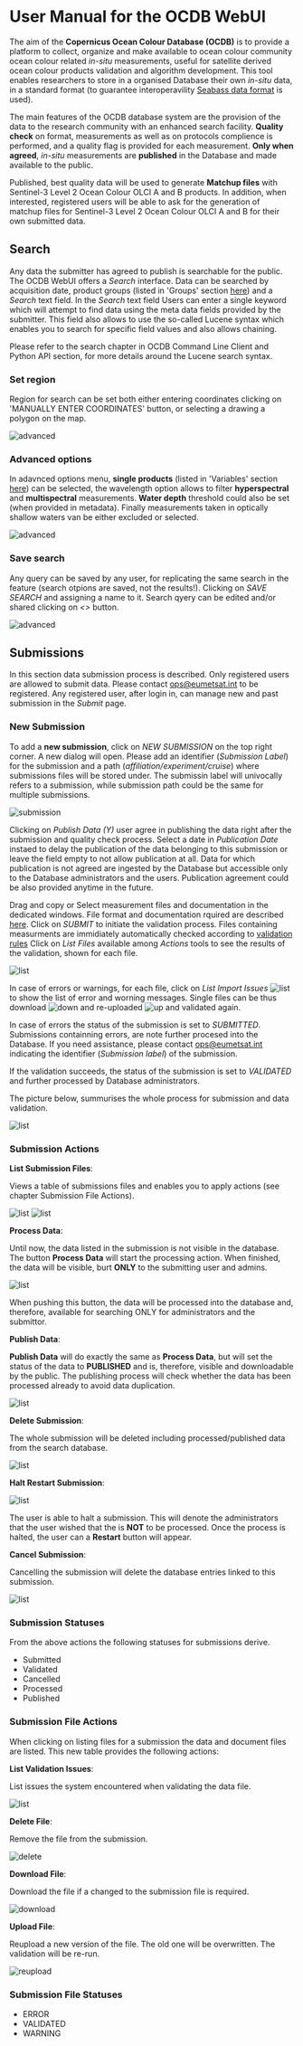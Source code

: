 # User Manual for the OCDB WebUI

The aim of the __Copernicus Ocean Colour Database (OCDB)__ is to provide a platform to collect, organize and make available to ocean colour community ocean colour related _in-situ_ measurements, useful for satellite derived ocean colour products validation and algorithm development. 
This tool enables researchers to store in a organised Database their own _in-situ_ data, in a standard format (to guarantee interoperavility [Seabass data format](https://earthdata.nasa.gov/esdis/eso/standards-and-references/ascii-file-format-guidelines-for-earth-science-data/seabass-data-file-format) is used). 

The main features of the OCDB database system are the provision of the data to the research community with an enhanced search facility. 
__Quality check__ on format, measurements as well as on protocols complience is performed, and a quality flag is provided for each measurement. 
__Only when agreed__, _in-situ_ measurements are __published__ in the Database and made available to the public.  

Published, best quality data will be used to generate __Matchup files__ with Sentinel-3 Level 2 Ocean Colour OLCI A and B products.
In addition, when interested, registered users will be able to ask for the generation of matchup files for Sentinel-3 Level 2 Ocean Colour OLCI A and B for their own submitted data.

## Search

Any data the submitter has agreed to publish is searchable for the public. 
The OCDB WebUI offers a _Search_ interface. 
Data can be searched by acquisition date, product groups (listed in 'Groups' section [here](ocdb-variables-list.md)) and a _Search_ text field. In the _Search_ text field Users can enter a single keyword which will attempt to find data using the meta
data fields provided by the submitter. This field also allows to use the so-called Lucene syntax which enables you to search for specific field values and also allows chaining.

Please refer to the search chapter in OCDB Command Line Client and Python API section, for more details around the Lucene search syntax.

### Set region
Region for search can be set both either entering coordinates clicking on 'MANUALLY ENTER COORDINATES' button, or selecting a drawing a polygon on the map.

![advanced](docs/source/static/webui/select_region.png)

### Advanced options

In adavnced options menu, __single products__ (listed in 'Variables' section [here](ocdb-variables-list.md)) can be selected, the wavelength option allows to filter __hyperspectral__ and __multispectral__ measurements. __Water depth__ threshold could also be set (when provided in metadata). Finally measurements taken in optically shallow waters van be either excluded or selected. 

![advanced](docs/source/static/webui/advanced_options.png)

### Save search
Any query can be saved by any user, for replicating the same search in the feature (search otpions are saved, not the results!). Clicking on _SAVE SEARCH_ and assigning a name to it. Search qyery can be edited and/or shared clicking on _<>_ button.

![advanced](docs/source/static/webui/save_search.png)

## Submissions

In this section data submission process is described.
Only registered users are allowed to submit data. Please contact ops@eumetsat.int to be registered. 
Any registered user, after login in, can manage new and past submission in the _Submit_ page.

### New Submission

To add a __new submission__, click on _NEW SUBMISSION_ on the top right corner.
A new dialog will open. Please add an identifier (_Submission Label_) for the submission and a path (_affiliation/experiment/cruise_)
where submissions files will be stored under. The submissin label will univocally refers to a submission, while submission path could be the same for multiple submissions.

![submission](docs/source/static/webui/submission_dialog.png)

Clicking on _Publish Data (Y)_ user agree in publishing the data right after the submission and quality check process. 
Select a date in _Publication Date_ instaed to delay the publication of the data belonging to this submission or leave the field empty to not allow publication at all.
Data for which publication is not agreed are ingested by the Database but accessible only to the Database administrators and the users. Publication agreement could be also provided anytime in the future.

Drag and copy or Select measurement files and documentation in the dedicated windows. File format and documentation rquired are described [here](ocdb-submission-format.md).
Click on _SUBMIT_ to initiate the validation process.
Files containing measurments are immidiately automatically checked according to [validation rules](ocdb-validation-rules.md)
Click on _List Files_ available among _Actions_ tools to see the results of the validation, shown for each file.

![list](docs/source/static/webui/list_ex.png)

In case of errors or warnings, for each file, click on _List Import Issues_ ![list](docs/source/static/webui/list.png) to show the list of error and worning messages.
Single files can be thus download ![down](docs/source/static/webui/down.png) and re-uploaded ![up](docs/source/static/webui/up.png) and validated again.

In case of errors the status of the submission is set to _SUBMITTED_. Submissions containning errors, are note further procesed into the Database. If you need assistance, please contact ops@eumetsat.int indicating the identifier (_Submission label_) of the submission. 

If the validation succeeds, the status of the submission is set to _VALIDATED_ and further processed by Database administrators.

The picture below, summurises the whole process for submission and data validation.

![list](docs/source/static/webui/submission_process.png)

### Submission Actions

__List Submission Files__:

Views a table of submissions files and enables you to apply actions (see chapter Submission File Actions). 

![list](static/webui/list.png)
![list](static/webui/submission_list.png)

__Process Data__:

Until now, the data listed in the submission is not visible in the database.
The button __Process Data__ will start the processing action. When finished,
the data will be visible, burt __ONLY__ to the submitting user and admins. 

![list](static/webui/process.png)

When pushing this button, the data will be processed into the database and, 
therefore, available for searching ONLY for administrators and the submittor.

__Publish Data__:

__Publish Data__ will do exactly the same as __Process Data__, but will set
the status of the data to __PUBLISHED__ and is, therefore, visible and
downloadable by the public. The publishing process will check whether the
data has been processed already to avoid data duplication. 

![list](static/webui/publish.png)

__Delete Submission__:

The whole submission will be deleted including processed/published data from the search database.

![list](static/webui/delete.png)
 
__Halt Restart Submission__:

![list](static/webui/play.png)

The user is able to halt a submission. This will denote the administrators that the
user wished that the is __NOT__ to be processed. Once the process is halted, the user 
can a __Restart__ button will appear. 

__Cancel Submission__:

Cancelling the submission will delete the database entries linked to this submission.

![list](static/webui/cancel.png)

### Submission Statuses

From the above actions the following statuses for submissions derive.

- Submitted
- Validated
- Cancelled
- Processed
- Published

### Submission File Actions

When clicking on listing files for a submission the data and document
files are listed. This new table provides the following actions:

__List Validation Issues__:

List issues the system encountered when validating the data file.

![list](static/webui/list.png)

__Delete File__:

Remove the file from the submission.

![delete](static/webui/delete.png)

__Download File__:

Download the file if a changed to the submission file is required.

![download](static/webui/download.png)


__Upload File__:

Reupload a new version of the file. The old one will be overwritten. The 
validation will be re-run.

![reupload](static/webui/upload.png)


### Submission File Statuses

- ERROR
- VALIDATED
- WARNING


